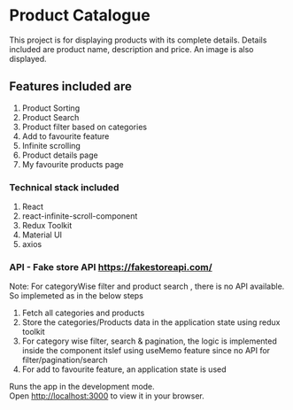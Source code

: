 # Product Catalogue

This project is for displaying products with its complete details.
Details included are product name, description and price. An image is also displayed.

## Features included are
1. Product Sorting
2. Product Search
3. Product filter based on categories
4. Add to favourite feature
5. Infinite scrolling
6. Product details page
7. My favourite products page


###  Technical stack included
1. React
2. react-infinite-scroll-component
3. Redux Toolkit
4. Material UI
5. axios

### API - Fake store API https://fakestoreapi.com/

Note:
For categoryWise filter and product search , there is no API available. So implemeted as in the below steps
1. Fetch all categories and products
2. Store the categories/Products data in the application state using redux toolkit
3. For category wise filter, search & pagination, the logic is implemented inside the component itslef using useMemo feature since no API for filter/pagination/search
4. For add to favourite feature, an application state is used


Runs the app in the development mode.\
Open [http://localhost:3000](http://localhost:3000) to view it in your browser.
